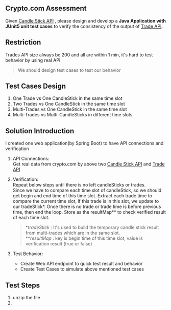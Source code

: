 ## Crypto.com Assessment
Given [Candle Stick API](https://exchange-docs.crypto.com/#public-get-candlestick) , please design and
develop a **Java Application with JUnit5 unit test cases** to verify the consistency of the output of [Trade API](https://exchange-docs.crypto.com/#public-get-trades).

## Restriction 
Trades API size always be 200 and all are within 1 min, it's hard to test behavior by using real API
> We should design test cases to test our behavior

## Test Cases Design
1. One Trade vs One CandleStick in the same time slot
2. Two Trades vs One CandleStick in the same time slot
3. Multi-Trades vs One CandleStick in the same time slot
4. Multi-Trades vs Multi-CandleSticks in different time slots

## Solution Introduction
I created one web application(by Spring Boot) to have API connections and verification
1. API Connections:\
   Get real data from crypto.com by above two [Candle Stick API](https://exchange-docs.crypto.com/#public-get-candlestick) and [Trade API](https://exchange-docs.crypto.com/#public-get-trades)
2. Verification:\
   Repeat below steps until there is no left candleSticks or trades.\
   Since we have to compare each time slot of candleStick, so we should get begin and end time of this time slot. 
   Extract each trade time to compare the current time slot, if this trade is in this slot, we update to our tradeStick*. 
   Once there is no trade or trade time is before previous time, then end the loop. 
   Store as the resultMap** to check verified result of each time slot.
   
   > \**tradeStick* : It's used to build the temporary candle stick result from multi-trades which are in the same slot.\
   > \*\**resultMap* : key is begin time of this time slot, value is verification result (true or false)
3. Test Behavior:
   - Create Web API endpoint to quick test result and behavior
   - Create Test Cases to simulate above mentioned test cases

## Test Steps
1. unzip the file 
2. 

 


